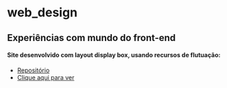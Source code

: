 # web_design
## Experiências com mundo do front-end


#### Site desenvolvido com layout display box, usando recursos de flutuação:
-  [Repositório](/site_com_box_layout)
-  [Clique aqui para ver](https://lipe1994.github.io/web_design/site_com_box_layout/)
